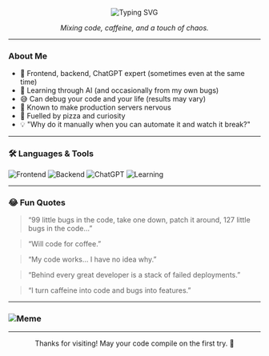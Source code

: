 
<p align="center">
  <img src="https://readme-typing-svg.demolab.com?font=Fira+Code&weight=700&size=30&pause=1000&color=F7A41D&center=true&vCenter=true&width=500&lines=Hey+there%2C+I'm+Bhupen+%F0%9F%91%8B;Welcome+to+my+GitHub!+%F0%9F%92%BB" alt="Typing SVG" />
</p>

<p align="center">
  <i>Mixing code, caffeine, and a touch of chaos.</i>
</p>

---

### About Me

- 🚀 Frontend, backend, ChatGPT expert (sometimes even at the same time)
- 🤖 Learning through AI (and occasionally from my own bugs)
- 😅 Can debug your code and your life (results may vary)
- 🥇 Known to make production servers nervous
- 🍕 Fuelled by pizza and curiosity
- 💡 "Why do it manually when you can automate it and watch it break?"

---

### 🛠️ Languages & Tools
![Frontend](https://img.shields.io/badge/Frontend-React%2C%20HTML%2C%20CSS-blue)
![Backend](https://img.shields.io/badge/Backend-Node.js%2C%20Express-green)
![ChatGPT](https://img.shields.io/badge/-ChatGPT-black?style=flat-square&logo=openai)
![Learning](https://img.shields.io/badge/Learning-AI-brightgreen)

---

### 😂 Fun Quotes
> “99 little bugs in the code, take one down, patch it around, 127 little bugs in the code…”

> “Will code for coffee.”

> “My code works… I have no idea why.”

> “Behind every great developer is a stack of failed deployments.”

> “I turn caffeine into code and bugs into features.”

---

### ![Meme](https://media.giphy.com/media/13HgwGsXF0aiGY/giphy.gif)

---

<p align="center">Thanks for visiting! May your code compile on the first try. 🚀</p>
